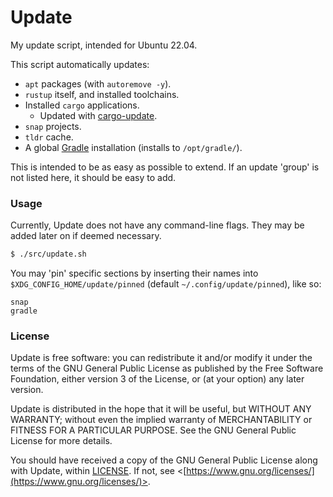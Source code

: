 # Update

My update script, intended for Ubuntu 22.04.

This script automatically updates:
- `apt` packages (with `autoremove -y`).
- `rustup` itself, and installed toolchains.
- Installed `cargo` applications.
    - Updated with [cargo-update](https://crates.io/crates/cargo-update).
- `snap` projects.
- `tldr` cache.
- A global [Gradle](https://gradle.org) installation (installs to `/opt/gradle/`).

This is intended to be as easy as possible to extend. If an update 'group' is not listed here, it should be easy to add.

### Usage

Currently, Update does not have any command-line flags. They may be added later on if deemed necessary.

```sh
$ ./src/update.sh
```

You may 'pin' specific sections by inserting their names into `$XDG_CONFIG_HOME/update/pinned` (default `~/.config/update/pinned`), like so:

```
snap
gradle
```

### License

Update is free software: you can redistribute it and/or modify it under the terms of the GNU General Public License as published by the Free Software Foundation, either version 3 of the License, or (at your option) any later version.

Update is distributed in the hope that it will be useful, but WITHOUT ANY WARRANTY; without even the implied warranty of MERCHANTABILITY or FITNESS FOR A PARTICULAR PURPOSE. See the GNU General Public License for more details.

You should have received a copy of the GNU General Public License along with Update, within [LICENSE](./LICENSE). If not, see <[https://www.gnu.org/licenses/](https://www.gnu.org/licenses/)>.
